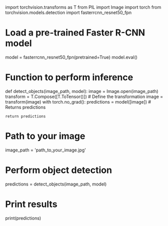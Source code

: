 import torchvision.transforms as T
from PIL import Image
import torch
from torchvision.models.detection import fasterrcnn_resnet50_fpn

# Load a pre-trained Faster R-CNN model
model = fasterrcnn_resnet50_fpn(pretrained=True)
model.eval()

# Function to perform inference
def detect_objects(image_path, model):
    image = Image.open(image_path)
    transform = T.Compose([T.ToTensor()])  # Define the transformation
    image = transform(image)
    with torch.no_grad():
        predictions = model([image])  # Returns predictions

    return predictions

# Path to your image
image_path = 'path_to_your_image.jpg'

# Perform object detection
predictions = detect_objects(image_path, model)

# Print results
print(predictions)
